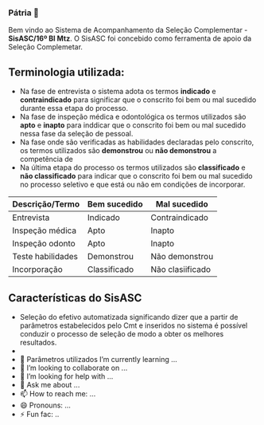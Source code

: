 ### Pátria 👋


Bem vindo ao Sistema de Acompanhamento da Seleção Complementar - **SisASC/16º BI Mtz**.
O SisASC foi concebido como ferramenta de apoio da Seleção Complemetar. 

## Terminologia utilizada:
 - Na fase de entrevista o sistema adota os termos **indicado** e **contraindicado** para significar que o conscrito foi bem ou mal sucedido durante essa etapa do processo.
 - Na fase de inspeção médica e odontológica os termos utilizados são **apto** e **inapto** para inddicar que o conscrito foi bem ou mal sucedido nessa fase da seleção de pessoal.
 - Na fase onde são verificadas as habilidades declaradas pelo conscrito, os termos utilizados são **demonstrou** ou **não demonstrou** a competência de
 - Na última etapa do processo os termos utilizados são **classificado** e **não classificado** para indicar que o conscrito foi bem ou mal sucedido no processo seletivo e que está ou não em condições de incorporar.

 Descrição/Termo    | Bem sucedido | Mal sucedido     | 
-------------------|--------------|------------------|
 Entrevista        | Indicado     | Contraindicado   |   
 Inspeção médica   | Apto         | Inapto           |      
 Inspeção odonto   | Apto         | Inapto           |      
 Teste habilidades | Demonstrou   | Não demonstrou   |      
 Incorporação      | Classificado | Não clasiificado |      
   
## Características do SisASC
 - Seleção do efetivo automatizada significando dizer que a partir de parâmetros estabelecidos pelo Cmt e inseridos no sistema é possível conduzir o processo de seleção de modo a obter os melhores resultados.
 - 
- 🌱 Parâmetros utilizados I’m currently learning ...
- 👯 I’m looking to collaborate on ...
- 🤔 I’m looking for help with ...
- 💬 Ask me about ...
- 📫 How to reach me: ...
- 😄 Pronouns: ...
- ⚡ Fun fac: ..

